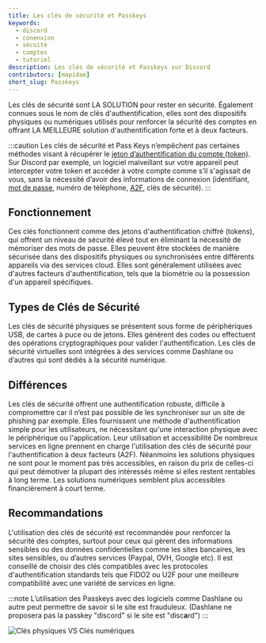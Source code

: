 ```yaml
---
title: Les clés de sécurité et Passkeys
keywords:
  - discord
  - conenxion
  - sécuité
  - comptes
  - tutoriel
description: Les clés de sécurité et Passkeys sur Discord
contributors: [mapidae]
short_slug: Passkeys
---
```


Les clés de sécurité sont LA SOLUTION pour rester en sécurité. Également connues sous le nom de clés d'authentification, elles sont des dispositifs physiques ou numériques utilisés pour renforcer la sécurité des comptes en offrant LA MEILLEURE solution d'authentification forte et à deux facteurs.

:::caution
Les clés de sécurité et Pass Keys n’empêchent pas certaines méthodes visant à récupérer le [jeton d’authentification du compte (token)](/wiki/confiance-securite/token). Sur Discord par exemple, un logiciel malveillant sur votre appareil peut intercepter votre token et accéder à votre compte comme s’il s'agissait de vous, sans la nécessité d’avoir des informations de connexion (identifiant, [mot de passe](/wiki/compte-utilisateur/authentification/mots-de-passe), numéro de téléphone, [A2F](/wiki/compte-utilisateur/authentification/a2f), clés de sécurité).
:::

## Fonctionnement

Ces clés fonctionnent comme des jetons d'authentification chiffré (tokens), qui offrent un niveau de sécurité élevé tout en éliminant la nécessité de mémoriser des mots de passe. Elles peuvent être stockées de manière sécurisée dans des dispositifs physiques ou synchronisées entre différents appareils via des services cloud. Elles sont généralement utilisées avec d'autres facteurs d'authentification, tels que la biométrie ou la possession d'un appareil spécifiques.

## Types de Clés de Sécurité

Les clés de sécurité physiques se présentent sous forme de périphériques USB, de cartes à puce ou de jetons. Elles génèrent des codes ou effectuent des opérations cryptographiques pour valider l'authentification.
Les clés de sécurité virtuelles sont intégrées à des services comme Dashlane ou d’autres qui sont dédiés à la sécurité numérique. 

## Différences

Les clés de sécurité offrent une authentification robuste, difficile à compromettre car il n’est pas possible de les synchroniser sur un site de phishing par exemple. 
Elles fournissent une méthode d'authentification simple pour les utilisateurs, ne nécessitant qu'une interaction physique avec le périphérique ou l'application. 
Leur utilisation et accessibilité
De nombreux services en ligne prennent en charge l'utilisation des clés de sécurité pour l'authentification à deux facteurs (A2F). Néanmoins les solutions physiques ne sont pour le moment pas très accessibles, en raison du prix de celles-ci qui peut démotiver la plupart des intéressés même si elles restent rentables à long terme. Les solutions numériques semblent plus accessibles financièrement à court terme.

## Recommandations

L'utilisation des clés de sécurité est recommandée pour renforcer la sécurité des comptes, surtout pour ceux qui gèrent des informations sensibles ou des données confidentielles comme les sites bancaires, les sites sensibles, ou d’autres services (Paypal, OVH, Google etc). Il est conseillé de choisir des clés compatibles avec les protocoles d'authentification standards tels que FIDO2 ou U2F pour une meilleure compatibilité avec une variété de services en ligne.

:::note 
L’utilisation des Passkeys avec des logiciels comme Dashlane ou autre peut permettre de savoir si le site est frauduleux. (Dashlane ne proposera pas la passkey "discord" si le site est "disc**a**rd")
:::

![Clés physiques VS Clés numériques](https://i.dfr.gg/3mgT.png)

